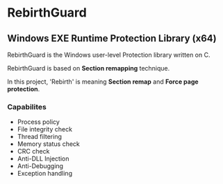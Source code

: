 # RebirthGuard
## Windows EXE Runtime Protection Library (x64)

RebirthGuard is the Windows user-level Protection library written on C.

RebirthGuard is based on **Section remapping** technique.

In this project, 'Rebirth' is meaning **Section remap** and **Force page protection**.

### Capabilites
* Process policy
* File integrity check
* Thread filtering
* Memory status check
* CRC check
* Anti-DLL Injection
* Anti-Debugging
* Exception handling
